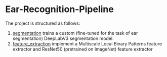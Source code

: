 # Ear-Recognition-Pipeline

The project is structured as follows:

1. [segmentation](./segmentation.ipynb) trains a custom (fine-tuned for the task of ear segmentation) DeepLabV3 segmentation model.
2. [feature_extraction](./feature_extraction.ipynb) implement a Multiscale Local Binary Patterns feature extractor and ResNet50 (pretrained on ImageNet) feature extractor
